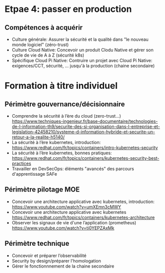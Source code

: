 # Etpae 4: passer en production

## Compétences à acquérir
- Culture générale: Assurer la sécurité et la qualité dans "le nouveau monde logiciel" (zéro-trust)
- Culture Cloud Native: Concevoir un produit Clodu Native et gérer son cycle de vie de A à Z (sécurité k8s)
- Spécifique Cloud Pi Native: Contruire un projet avec Cloud Pi Native: exigences/CCT, sécurité, ... jusqu'à la production (chaine secondaire)

# Formation à titre individuel

## Périmètre gouvernance/décisionnaire
- Comprendre la sécurité à l’ère du cloud (zero-trust...) https://www.techniques-ingenieur.fr/base-documentaire/technologies-de-l-information-th9/securite-des-si-organisation-dans-l-entreprise-et-legislation-42458210/systeme-d-information-hybride-et-securite-un-retour-a-la-realite-h5140/ 
- La sécurité à l’ère  kubernetes, introduction: https://www.redhat.com/fr/topics/containers/intro-kubernetes-security 
- La sécurité à l’ère  kubernetes, bonnes pratiques: https://www.redhat.com/fr/topics/containers/kubernetes-security-best-practices
- Travailler en DevSecOps: éléments "avancés" des parcours d'apprentissage SAFe

## Périmètre pilotage MOE
- Concevoir une architecture applicative avec kubernetes, introduction: https://www.youtube.com/watch?v=umXEmn3cMWY
- Concevoir une architecture applicative avec kubernetes https://www.redhat.com/fr/topics/containers/kubernetes-architecture
- Observer les signaux de vie d'une l’application (prometheus) https://www.youtube.com/watch?v=ti0YEPZAxMk

## Périmètre technique
- Concevoir et préparer l’observabilité
- Security by design/préparer l'homologation
- Gérer le fonctionnnement de la chaine secondaire
